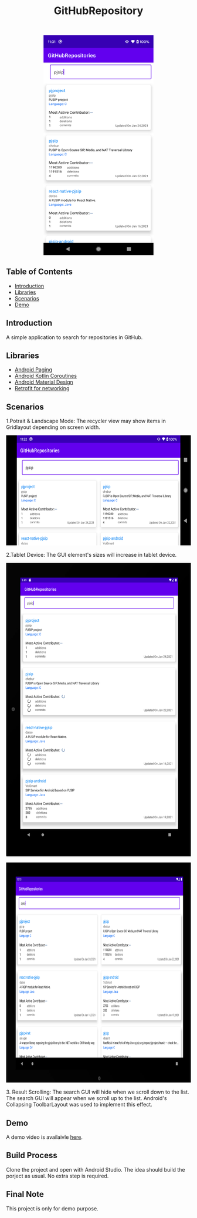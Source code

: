 
<h1 align="center">GitHubRepository</h1> <br>
<p align="center">
  <img src="https://github.com/tonmoyray/GitHubRepository/blob/master/screenshots/main_page_potrait.png" width="300" height="600"/>
</p>


## Table of Contents

- [Introduction](#introduction)
- [Libraries](#Libraries)
- [Scenarios](#Scenarios)
- [Demo](#Demo)

<!-- END doctoc generated TOC please keep comment here to allow auto update -->

## Introduction
A simple application to search for repositories in GitHub.

## Libraries

* [Android Paging](https://developer.android.com/topic/libraries/architecture/paging)
* [Android Kotlin Coroutines](https://developer.android.com/kotlin/coroutines)
* [Android Material Design](https://developer.android.com/guide/topics/ui/look-and-feel)
* [Retrofit for networking](https://square.github.io/retrofit/)


## Scenarios

1.Potrait & Landscape Mode: The recycler view may show items in Gridlayout depending on screen width.
<p align="center">
  <img src="https://github.com/tonmoyray/GitHubRepository/blob/master/screenshots/main_page_landscape.png" width="600" height="300"/>
</p>
2.Tablet Device: The GUI element's sizes will increase in tablet device.
<p align="center">
  <img src="https://github.com/tonmoyray/GitHubRepository/blob/master/screenshots/main_page_potrait_tablet.png" width="600" height="800"/>
</p>
<p align="center">
  <img src="https://github.com/tonmoyray/GitHubRepository/blob/master/screenshots/main_page_landscape_tablet.png" width="800" height="600"/>
</p>
3. Result Scrolling: The search GUI will hide when we scroll down to the list. The search GUI will appear when we scroll up to the list. Android's Collapsing ToolbarLayout was used to implement this effect.

## Demo
A demo video is availaivle [here](https://drive.google.com/file/d/1yORr3pCRs1ykQlzJW15SxNevv6xnUi_u/view?usp=sharing).

## Build Process
Clone the project and open with Android Studio. The idea should build the porject as usual. No extra step is required.

## Final Note

This project is only for demo purpose.
